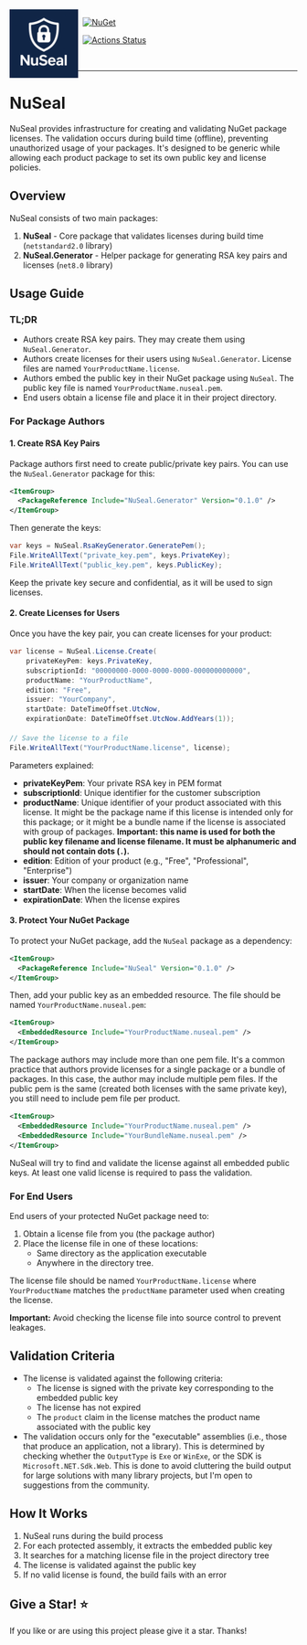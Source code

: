 <img align="left" src="logo.png" width="120" height="120">

&nbsp; [![NuGet](https://img.shields.io/nuget/v/NuSeal.svg)](https://www.nuget.org/packages/NuSeal)

&nbsp; [![Actions Status](https://github.com/fiseni/NuSeal/actions/workflows/ci.yml/badge.svg)](https://github.com/fiseni/NuSeal/actions/workflows/ci.yml)

&nbsp; 

---
# NuSeal

NuSeal provides infrastructure for creating and validating NuGet package licenses. The validation occurs during build time (offline), preventing unauthorized usage of your packages. It's designed to be generic while allowing each product package to set its own public key and license policies.

## Overview

NuSeal consists of two main packages:

1. **NuSeal** - Core package that validates licenses during build time (`netstandard2.0` library)
2. **NuSeal.Generator** - Helper package for generating RSA key pairs and licenses (`net8.0` library)

## Usage Guide

### TL;DR

- Authors create RSA key pairs. They may create them using `NuSeal.Generator`.
- Authors create licenses for their users using `NuSeal.Generator`. License files are named `YourProductName.license`.
- Authors embed the public key in their NuGet package using `NuSeal`. The public key file is named `YourProductName.nuseal.pem`.
- End users obtain a license file and place it in their project directory.

### For Package Authors

#### 1. Create RSA Key Pairs

Package authors first need to create public/private key pairs. You can use the `NuSeal.Generator` package for this:

```xml
<ItemGroup>
  <PackageReference Include="NuSeal.Generator" Version="0.1.0" />
</ItemGroup>
```

Then generate the keys:

```csharp
var keys = NuSeal.RsaKeyGenerator.GeneratePem();
File.WriteAllText("private_key.pem", keys.PrivateKey);
File.WriteAllText("public_key.pem", keys.PublicKey);
```

Keep the private key secure and confidential, as it will be used to sign licenses.

#### 2. Create Licenses for Users

Once you have the key pair, you can create licenses for your product:

```csharp
var license = NuSeal.License.Create(
    privateKeyPem: keys.PrivateKey,
    subscriptionId: "00000000-0000-0000-0000-000000000000",
    productName: "YourProductName",
    edition: "Free",
    issuer: "YourCompany",
    startDate: DateTimeOffset.UtcNow,
    expirationDate: DateTimeOffset.UtcNow.AddYears(1));

// Save the license to a file
File.WriteAllText("YourProductName.license", license);
```

Parameters explained:
- **privateKeyPem**: Your private RSA key in PEM format
- **subscriptionId**: Unique identifier for the customer subscription
- **productName**: Unique identifier of your product associated with this license. It might be the package name if this license is intended only for this package; or it might be a bundle name if the license is associated with group of packages. <strong>Important: this name is used for both the public key filename and license filename. It must be alphanumeric and should not contain dots (`.`).</strong>
- **edition**: Edition of your product (e.g., "Free", "Professional", "Enterprise")
- **issuer**: Your company or organization name
- **startDate**: When the license becomes valid
- **expirationDate**: When the license expires

#### 3. Protect Your NuGet Package

To protect your NuGet package, add the `NuSeal` package as a dependency:

```xml
<ItemGroup>
  <PackageReference Include="NuSeal" Version="0.1.0" />
</ItemGroup>
```

Then, add your public key as an embedded resource. The file should be named `YourProductName.nuseal.pem`:

```xml
<ItemGroup>
  <EmbeddedResource Include="YourProductName.nuseal.pem" />
</ItemGroup>
```

The package authors may include more than one pem file. It's a common practice that authors provide licenses for a single package or a bundle of packages. In this case, the author may include multiple pem files. If the public pem is the same (created both licenses with the same private key), you still need to include pem file per product. 

```xml
<ItemGroup>
  <EmbeddedResource Include="YourProductName.nuseal.pem" />
  <EmbeddedResource Include="YourBundleName.nuseal.pem" />
</ItemGroup>
```

NuSeal will try to find and validate the license against all embedded public keys. At least one valid license is required to pass the validation.

### For End Users

End users of your protected NuGet package need to:

1. Obtain a license file from you (the package author)
2. Place the license file in one of these locations:
   - Same directory as the application executable
   - Anywhere in the directory tree.

The license file should be named `YourProductName.license` where `YourProductName` matches the `productName` parameter used when creating the license.

<strong>Important:</strong> Avoid checking the license file into source control to prevent leakages.

## Validation Criteria

- The license is validated against the following criteria:
  - The license is signed with the private key corresponding to the embedded public key
  - The license has not expired
  - The `product` claim in the license matches the product name associated with the public key
- The validation occurs only for the "executable" assemblies (i.e., those that produce an application, not a library). This is determined by
checking whether the `OutputType` is `Exe` or `WinExe`, or the SDK is `Microsoft.NET.Sdk.Web`. This is done to avoid cluttering the build output for large solutions with many library projects, but I'm open to suggestions from the community.

## How It Works

1. NuSeal runs during the build process
2. For each protected assembly, it extracts the embedded public key
3. It searches for a matching license file in the project directory tree
4. The license is validated against the public key
5. If no valid license is found, the build fails with an error

## Give a Star! :star:
If you like or are using this project please give it a star. Thanks!
